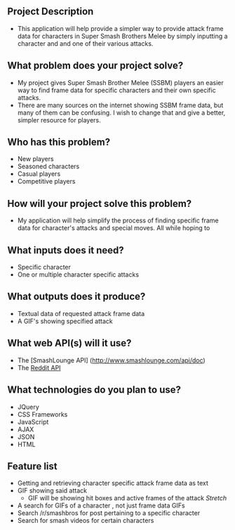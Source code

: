 
## Project Description
*  This application will help provide a simpler way to provide attack frame data
for characters in Super Smash Brothers Melee by simply inputting a character and
and one of their various attacks.  

## What problem does your project solve?
*  My project gives Super Smash Brother Melee (SSBM) players an easier way to
find
frame data for specific characters and their own specific attacks.
* There are
many sources on the internet showing SSBM frame data, but many of them can be
confusing. I wish to change that and give a better, simpler resource for
players.

## Who has this problem?
*  New players
*  Seasoned characters
*  Casual players
*  Competitive players

## How will your project solve this problem?
* My application will help simplify the process of finding specific frame data for
character's attacks and special moves. All while hoping to

## What inputs does it need?
* Specific character
* One or multiple character specific attacks


## What outputs does it produce?
* Textual data of requested attack frame data
* A GIF's showing specified attack


## What web API(s) will it use?
* The [SmashLounge API] (http://www.smashlounge.com/api/doc)
*  The [Reddit API](https://www.reddit.com/dev/api/#section_subreddits)


## What technologies do you plan to use?
* JQuery
* CSS Frameworks
* JavaScript
* AJAX
* JSON
* HTML



## Feature list
* Getting and retrieving character specific attack frame data as text
* GIF showing said attack
  * GIF will be showing hit boxes and active frames of the attack
  *Stretch*
* A search for GIFs of a character , not just frame data GIFs
* Search /r/smashbros for post pertaining to a specific character
 * Search for smash videos for certain characters

